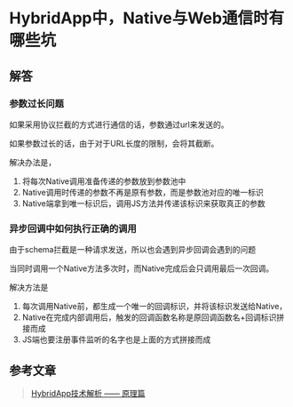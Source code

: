 # HybridApp中，Native与Web通信时有哪些坑

## 解答

### 参数过长问题

如果采用协议拦截的方式进行通信的话，参数通过url来发送的。

如果参数过长的话，由于对于URL长度的限制，会将其截断。

解决办法是，

1. 将每次Native调用准备传递的参数放到参数池中
2. Native调用时传递的参数不再是原有参数，而是参数池对应的唯一标识
3. Native端拿到唯一标识后，调用JS方法并传递该标识来获取真正的参数

### 异步回调中如何执行正确的调用

由于schema拦截是一种请求发送，所以也会遇到异步回调会遇到的问题

当同时调用一个Native方法多次时，而Native完成后会只调用最后一次回调。

解决方法是

1. 每次调用Native前，都生成一个唯一的回调标识，并将该标识发送给Native，
2. Native在完成内部调用后，触发的回调函数名称是原回调函数名+回调标识拼接而成
3. JS端也要注册事件监听的名字也是上面的方式拼接而成

## 参考文章

> [HybridApp技术解析 —— 原理篇](https://zhuanlan.zhihu.com/p/54019800)

